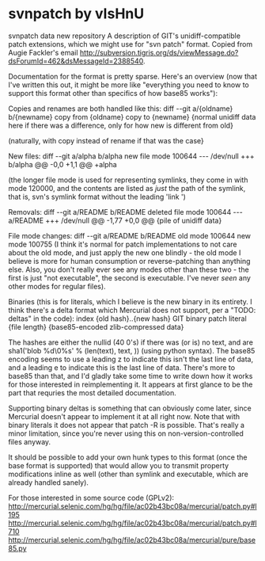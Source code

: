 # svnpatch by vIsHnU
svnpatch data new repository
A description of GIT's unidiff-compatible patch extensions, which we might
use for "svn patch" format. Copied from Augie Fackler's email
<http://subversion.tigris.org/ds/viewMessage.do?dsForumId=462&dsMessageId=2388540>.

Documentation for the format is pretty sparse. Here's an overview (now 
that I've written this out, it might be more like "everything you need 
to know to support this format other than specifics of how base85 
works"):

Copies and renames are both handled like this:
diff --git a/{oldname} b/{newname}
copy from {oldname}
copy to {newname}
{normal unidiff data here if there was a difference, only for how new 
is different from old}

(naturally, with copy instead of rename if that was the case}

New files:
diff --git a/alpha b/alpha
new file mode 100644
--- /dev/null
+++ b/alpha
@@ -0,0 +1,1 @@
+alpha

(the longer file mode is used for representing symlinks, they come in 
with mode 120000, and the contents are listed as *just* the path of 
the symlink, that is, svn's symlink format without the leading 'link ')

Removals:
diff --git a/README b/README
deleted file mode 100644
--- a/README
+++ /dev/null
@@ -1,77 +0,0 @@
{pile of unidiff data}

File mode changes:
diff --git a/README b/README
old mode 100644
new mode 100755
(I think it's normal for patch implementations to not care about the 
old mode, and just apply the new one blindly - the old mode I believe 
is more for human consumption or reverse-patching than anything else. 
Also, you don't really ever see any modes other than these two - the 
first is just "not executable", the second is executable. I've never 
*seen* any other modes for regular files).

Binaries (this is for literals, which I believe is the new binary in 
its entirety. I think there's a delta format which Mercurial does not 
support, per a "TODO: deltas" in the code):
index {old hash}..{new hash}
GIT binary patch
literal {file length}
{base85-encoded zlib-compressed data}

The hashes are either the nullid (40 0's) if there was (or is) no 
text, and are
sha1('blob %d\0%s' % (len(text), text, )) (using python syntax).
The base85 encoding seems to use a leading z to indicate this isn't 
the last line of data, and a leading e to indicate this is the last 
line of data. There's more to base85 than that, and I'd gladly take 
some time to write down how it works for those interested in 
reimplementing it. It appears at first glance to be the part that 
requries the most detailed documentation.

Supporting binary deltas is something that can obviously come later, 
since Mercurial doesn't appear to implement it at all right now. Note 
that with binary literals it does not appear that patch -R is 
possible. That's really a minor limitation, since you're never using 
this on non-version-controlled files anyway.

It should be possible to add your own hunk types to this format (once 
the base format is supported) that would allow you to transmit 
property modifications inline as well (other than symlink and 
executable, which are already handled sanely).

For those interested in some source code (GPLv2):
http://mercurial.selenic.com/hg/hg/file/ac02b43bc08a/mercurial/patch.py#l195
http://mercurial.selenic.com/hg/hg/file/ac02b43bc08a/mercurial/patch.py#l710
http://mercurial.selenic.com/hg/hg/file/ac02b43bc08a/mercurial/pure/base85.py
